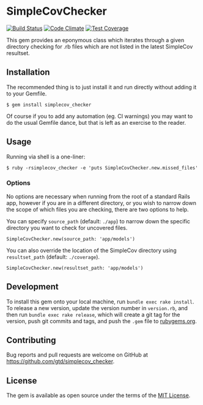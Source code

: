 # SimpleCovChecker

[![Build Status](https://travis-ci.org/gtd/simplecov_checker.svg)](https://travis-ci.org/gtd/simplecov_checker)
[![Code Climate](https://codeclimate.com/github/gtd/simplecov_checker/badges/gpa.svg)](https://codeclimate.com/github/gtd/simplecov_checker)
[![Test Coverage](https://codeclimate.com/github/gtd/simplecov_checker/badges/coverage.svg)](https://codeclimate.com/github/gtd/simplecov_checker/coverage)

This gem provides an eponymous class which iterates through a given directory checking for .rb files which are not
listed in the latest SimpleCov resultset.

## Installation

The recommended thing is to just install it and run directly without adding it to your Gemfile.

    $ gem install simplecov_checker

Of course if you to add any automation (eg. CI warnings) you may want to do the usual Gemfile dance, but that is left as
an exercise to the reader.

## Usage

Running via shell is a one-liner:

    $ ruby -rsimplecov_checker -e 'puts SimpleCovChecker.new.missed_files'

### Options

No options are necessary when running from the root of a standard Rails app, however if you are in a different
directory, or you wish to narrow down the scope of which files you are checking, there are two options to help.

You can specify `source_path` (default: `./app`) to narrow down the specific directory you want to check for uncovered files.

    SimpleCovChecker.new(source_path: 'app/models')

You can also override the location of the SimpleCov directory using `resultset_path` (default: `./coverage`).

    SimpleCovChecker.new(resultset_path: 'app/models')


## Development

To install this gem onto your local machine, run `bundle exec rake install`. To release a new version, update the version number in `version.rb`, and then run `bundle exec rake release`, which will create a git tag for the version, push git commits and tags, and push the `.gem` file to [rubygems.org](https://rubygems.org).

## Contributing

Bug reports and pull requests are welcome on GitHub at https://github.com/gtd/simplecov_checker.

## License

The gem is available as open source under the terms of the [MIT License](http://opensource.org/licenses/MIT).
